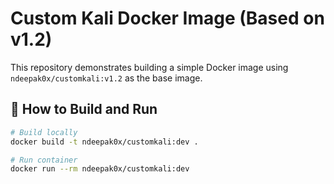 # Custom Kali Docker Image (Based on v1.2)

This repository demonstrates building a simple Docker image using `ndeepak0x/customkali:v1.2` as the base image.

## 🚀 How to Build and Run

```bash
# Build locally
docker build -t ndeepak0x/customkali:dev .

# Run container
docker run --rm ndeepak0x/customkali:dev
